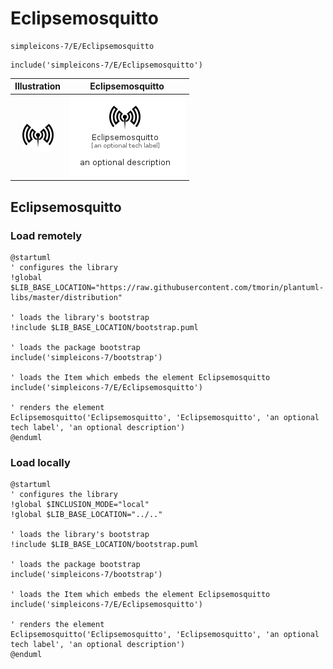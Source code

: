 # Eclipsemosquitto


```text
simpleicons-7/E/Eclipsemosquitto
```

```text
include('simpleicons-7/E/Eclipsemosquitto')
```



| Illustration | Eclipsemosquitto |
| :---: | :---: |
| ![illustration for Illustration](../../simpleicons-7/E/Eclipsemosquitto.png) | ![illustration for Eclipsemosquitto](../../simpleicons-7/E/Eclipsemosquitto.Local.png) |




## Eclipsemosquitto

### Load remotely
```plantuml
@startuml
' configures the library
!global $LIB_BASE_LOCATION="https://raw.githubusercontent.com/tmorin/plantuml-libs/master/distribution"

' loads the library's bootstrap
!include $LIB_BASE_LOCATION/bootstrap.puml

' loads the package bootstrap
include('simpleicons-7/bootstrap')

' loads the Item which embeds the element Eclipsemosquitto
include('simpleicons-7/E/Eclipsemosquitto')

' renders the element
Eclipsemosquitto('Eclipsemosquitto', 'Eclipsemosquitto', 'an optional tech label', 'an optional description')
@enduml
```

### Load locally
```plantuml
@startuml
' configures the library
!global $INCLUSION_MODE="local"
!global $LIB_BASE_LOCATION="../.."

' loads the library's bootstrap
!include $LIB_BASE_LOCATION/bootstrap.puml

' loads the package bootstrap
include('simpleicons-7/bootstrap')

' loads the Item which embeds the element Eclipsemosquitto
include('simpleicons-7/E/Eclipsemosquitto')

' renders the element
Eclipsemosquitto('Eclipsemosquitto', 'Eclipsemosquitto', 'an optional tech label', 'an optional description')
@enduml
```

